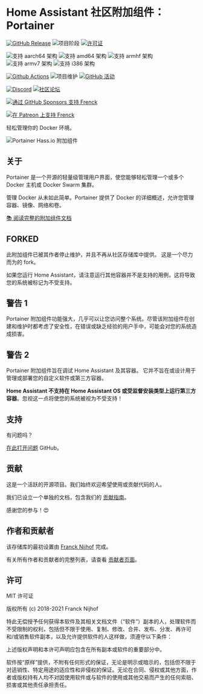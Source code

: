 # Home Assistant 社区附加组件：Portainer

[![GitHub Release][releases-shield]][releases]
![项目阶段][project-stage-shield]
[![许可证][license-shield]](LICENSE.md)

![支持 aarch64 架构][aarch64-shield]
![支持 amd64 架构][amd64-shield]
![支持 armhf 架构][armhf-shield]
![支持 armv7 架构][armv7-shield]
![支持 i386 架构][i386-shield]

[![Github Actions][github-actions-shield]][github-actions]
![项目维护][maintenance-shield]
[![GitHub 活动][commits-shield]][commits]

[![Discord][discord-shield]][discord]
[![社区论坛][forum-shield]][forum]

[![通过 GitHub Sponsors 支持 Frenck][github-sponsors-shield]][github-sponsors]

[![在 Patreon 上支持 Frenck][patreon-shield]][patreon]

轻松管理你的 Docker 环境。

![Portainer Hass.io 附加组件](images/screenshot.png)

## 关于

Portainer 是一个开源的轻量级管理用户界面，使您能够轻松管理一个或多个 Docker 主机或 Docker Swarm 集群。

管理 Docker 从未如此简单。Portainer 提供了 Docker 的详细概述，允许您管理容器、镜像、网络和卷。

[:books: 阅读完整的附加组件文档][docs]

## FORKED

此附加组件已被其作者停止维护，并且不再从社区存储库中提供。
这是一个尽力而为的 fork。

如果您运行 Home Assistant，请注意运行其他容器并不是支持的用例，这将导致您的系统被标记为不受支持。

## 警告 1

Portainer 附加组件功能强大，几乎可以让您访问整个系统。尽管该附加组件在创建和维护时都考虑了安全性，在错误或缺乏经验的用户手中，可能会对您的系统造成损害。

## 警告 2

Portainer 附加组件旨在调试 Home Assistant 及其容器。
它并不旨在或设计用于管理或部署您的自定义软件或第三方容器。

**Home Assistant 不支持在 Home Assistant OS 或受监督安装类型上运行第三方容器**。忽视这一点将使您的系统被视为不受支持！

## 支持

有问题吗？

[在此打开问题][issue] GitHub。

## 贡献

这是一个活跃的开源项目。我们始终欢迎希望使用或贡献代码的人。

我们已设立一个单独的文档，包含我们的 [贡献指南](,github/CONTRIBUTING.md)。

感谢您的参与！:heart_eyes:

## 作者和贡献者

该存储库的最初设置由 [Franck Nijhof][frenck] 完成。

有关所有作者和贡献者的完整列表，请查看 [贡献者页面][contributors]。

## 许可

MIT 许可证

版权所有 (c) 2018-2021 Franck Nijhof

特此无偿授予任何获得本软件及其相关文档文件（“软件”）副本的人，处理软件而不受限制的权利，包括但不限于使用、复制、修改、合并、发布、分发、再许可和/或销售软件副本，以及允许提供软件的人这样做，须遵守以下条件：

上述版权声明和本许可声明应包含在所有副本或软件的重要部分中。

软件按“原样”提供，不附有任何形式的保证，无论是明示或暗示的，包括但不限于对适销性、特定用途的适应性和非侵权的保证。无论在合同、侵权或其他方面，作者或版权持有人均不对因使用软件或与软件的使用或其他交易而产生的任何索赔、损害或其他责任承担责任。

[aarch64-shield]: https://img.shields.io/badge/aarch64-yes-green.svg
[amd64-shield]: https://img.shields.io/badge/amd64-yes-green.svg
[armhf-shield]: https://img.shields.io/badge/armhf-yes-green.svg
[armv7-shield]: https://img.shields.io/badge/armv7-yes-green.svg
[commits-shield]: https://img.shields.io/github/commit-activity/y/hassio-addons/addon-portainer.svg
[commits]: https://github.com/hassio-addons/addon-portainer/commits/main
[contributors]: https://github.com/hassio-addons/addon-portainer/graphs/contributors
[discord-ha]: https://discord.gg/c5DvZ4e
[discord-shield]: https://img.shields.io/discord/478094546522079232.svg
[discord]: https://discord.me/hassioaddons
[docs]: https://github.com/hassio-addons/addon-portainer/blob/main/portainer/DOCS.md
[forum-shield]: https://img.shields.io/badge/community-forum-brightgreen.svg
[forum]: https://community.home-assistant.io/t/home-assistant-community-add-on-portainer/68836?u=frenck
[frenck]: https://github.com/frenck
[github-actions-shield]: https://github.com/hassio-addons/addon-portainer/workflows/CI/badge.svg
[github-actions]: https://github.com/hassio-addons/addon-portainer/actions
[github-sponsors-shield]: https://frenck.dev/wp-content/uploads/2019/12/github_sponsor.png
[github-sponsors]: https://github.com/sponsors/frenck
[i386-shield]: https://img.shields.io/badge/i386-no-red.svg
[issue]: https://github.com/hassio-addons/addon-portainer/issues
[license-shield]: https://img.shields.io/github/license/hassio-addons/addon-portainer.svg
[maintenance-shield]: https://img.shields.io/maintenance/yes/2021.svg
[patreon-shield]: https://frenck.dev/wp-content/uploads/2019/12/patreon.png
[patreon]: https://www.patreon.com/frenck
[project-stage-shield]: https://img.shields.io/badge/project%20stage-%20!%20DEPRECATED%20%20%20!-ff0000.svg
[reddit]: https://reddit.com/r/homeassistant
[releases-shield]: https://img.shields.io/github/release/hassio-addons/addon-portainer.svg
[releases]: https://github.com/hassio-addons/addon-portainer/releases
[repository]: https://github.com/hassio-addons/repository